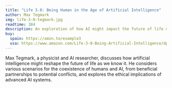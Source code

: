 ```yaml
---
title: "Life 3.0: Being Human in the Age of Artificial Intelligence"
author: Max Tegmark
img: life-3-0-tegmark.jpg
readtime: 384
description: An exploration of how AI might impact the future of life on Earth and beyond, considering both utopian and dystopian scenarios.
buy:
  spain: https://amzn.to/example3
  usa: https://www.amazon.com/Life-3-0-Being-Artificial-Intelligence/dp/1101946598
---
```

Max Tegmark, a physicist and AI researcher, discusses how artificial intelligence might reshape the future of life as we know it. He considers various scenarios for the coexistence of humans and AI, from beneficial partnerships to potential conflicts, and explores the ethical implications of advanced AI systems.
